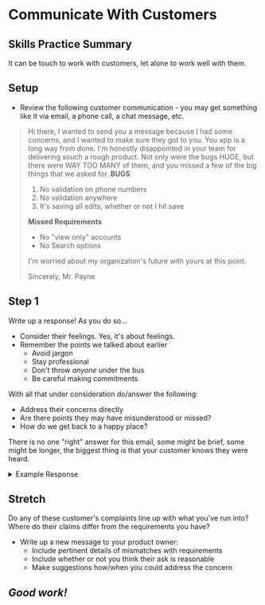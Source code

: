# Communicate With Customers

## Skills Practice Summary

It can be touch to work with customers, let alone to work well with them.

## Setup

- Review the following customer communication - you may get something like it
  via email, a phone call, a chat message, etc.

> Hi there, I wanted to send you a message because I had some concerns, and I
> wanted to make sure they got to you. You app is a long way from done. I'm
> honestly disappointed in your team for delivering souch a rough product. Not
> only were the bugs HUGE, but there were WAY TOO MANY of them, and you missed a
> few of the big things that we asked for. **BUGS**
>
> 1. No validation on phone numbers
> 2. No validation anywhere
> 3. It's saving all edits, whether or not I hit save
>
> **Missed Requirements**
>
> - No "view only" accounts
> - No Search options
>
> I'm worried about my organization's future with yours at this point.
>
> Sincerely, Mr. Payne

## Step 1

Write up a response! As you do so...

- Consider their feelings. Yes, it's about feelings.
- Remember the points we talked about earlier
  - Avoid jargon
  - Stay professional
  - Don't throw _anyone_ under the bus
  - Be careful making commitments

With all that under consideration do/answer the following:

- Address their concerns directly
- Are there points they may have misunderstood or missed?
- How do we get back to a happy place?

There is no one "right" answer for this email, some might be brief, some might
be longer, the biggest thing is that your customer knows they were heard.

<details> <summary> Example Response </summary>

> Dear Mr. Payne, I'm grateful to you for writing back so promptly with your
> concerns. It's our goal to deliver a quality product to you and your team, and
> your feedback is invaluable. As it so happens, we have several of the issues
> you've brought up already on our roadmap. I'll talk with Rosalie to make sure
> that we're on the same page for this sort of thing faster in the future.
>
> 1. No validation on phone numbers:
>    - We have a task coming up in a future sprint to work on that specific
>      issue, we're just determining the most efficient way to get it done for
>      you.
> 2. No validation anywhere:
>    - The validation certainly isn't working the way that it should; this early
>      prototype wasn't made with that in mind, and I'm so sorry we
>      miscommunicated that intent with you, but we're actually working on
>      validation as we speak.
> 3. Saving all edits without clicking save:
>    - I noticed that same problem and logged a bug with our development team,
>      so we'll be working on that shortly.
>
> - No 'Search' options
>   - Like the validation, this is on our roadmap, and should be added soon!
> - No 'view only' accounts
>   - I'll have to do some research here and get back with you; I'll talk to
>     Rosalie and follow up.
>
> I understand having concerns, but we appreciate the relationship we've built
> up with you, and want to make sure that we meet or exceed your needs. I'm
> happy to jump on a call and talk through any remaining problems, or do so
> here, and copied Rosalie on the email. For now, look forward to the upcoming
> delivery which will address a good amount of these issues! Thanks, AJ Larson

</details>

## Stretch

Do any of these customer's complaints line up with what you've run into? Where
do their claims differ from the requirements you have?

- Write up a new message to your product owner:
  - Include pertinent details of mismatches with requirements
  - Include whether or not you think their ask is reasonable
  - Make suggestions how/when you could address the concern

## **_Good work!_**
